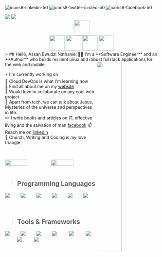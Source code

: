![icons8-linkedin-50](https://user-images.githubusercontent.com/41119901/186783850-b0809043-71ab-4b3b-a906-00e52041a3aa.png)
![icons8-twitter-circled-50](https://user-images.githubusercontent.com/41119901/186783855-03aef318-3b0b-4242-a6cc-cb08bc463fbc.png)
![icons8-facebook-50](https://user-images.githubusercontent.com/41119901/186783856-35ed55e8-e87b-4409-95c7-8f4db8000ca0.png)
<!-- ![header](https://capsule-render.vercel.app/api?type=waving&color=0:EEFF00,100:a82da8&theme=darko&height=300&header=I%20am%20Assan %20Ewudzi%20Nathaniel&text=Welcome%20to%20my%20Profile&fontSize=50) -->
<section align="justify">
<!-- ![header](https://capsule-render.vercel.app/api?type=waving&color=0:EEFF00,100:a82da8&height=100&&textBg=false&rotate=0&fontAlignX=20&section=header&text=Welcome%20to%20my%20Profile&fontSize=40&fontColor=fdfff5&&animation=twinkling) -->
   <img src="[https://capsule-render.vercel.app/api?type=wave&color=auto&height=300&section=header&text=capsule%20render&fontSize=90](https://capsule-render.vercel.app/api?type=waving&color=0:EEFF00,100:a82da8&height=100&&textBg=false&rotate=0&fontAlignX=20&section=header&text=Welcome%20to%20my%20Profile&fontSize=40&fontColor=fdfff5&&animation=twinkling)" />
    <img src="[https://capsule-render.vercel.app/api?type=wave&color=auto&height=300&section=header&text=capsule%20render&fontSize=90](https://capsule-render.vercel.app/api?type=waving&color=0:EEFF00,100:a82da8&h![icons8-linkedin-50](https://user-images.githubusercontent.com/41119901/186783742-ec25d896-26ec-4757-90cd-40a29e3ce22f.png)
![icons8-twitter-circled-50](https://user-images.githubusercontent.com/41119901/186783748-0bd47921-8355-4da6-81c1-2e88da4868d9.png)
![icons8-facebook-50](https://user-images.githubusercontent.com/41119901/186783750-9d6be2b2-1196-40d7-9b86-5002b375525e.png)
eight=100&&textBg=false&rotate=0&fontAlignX=20&section=header&text=Welcome%20to%20my%20Profile&fontSize=40&fontColor=fdfff5&&animation=twinkling)" />
   
 </section>
<section align="center">
   <a href="https://www.instagram.com/thepiyushmalhotra/">
  <img height="50" src="https://user-images.githubusercontent.com/41119901/186786637-52863847-eecd-4749-97b1-9562ff2da748.png"/>
</a>

   </section>
<section align="center">
<a href="https://www.instagram.com/thepiyushmalhotra/">
  <img height="50" src="https://user-images.githubusercontent.com/41119901/186784511-cc840f49-77f1-4a7b-acc3-0e2b0ec7cdb3.png"/>
</a>
   <a href="https://www.instagram.com/thepiyushmalhotra/">
  <img height="50" src="https://user-images.githubusercontent.com/41119901/186783877-91f04242-cfa2-4730-a0db-11e2a5dc0c22.png"/>
</a>
   <a href="https://www.instagram.com/thepiyushmalhotra/">
  <img height="50" src="https://user-images.githubusercontent.com/41119901/186784018-6840f8c1-9796-4774-87eb-222b2edb92f0.png"/>
</a>
   <a href="https://www.instagram.com/thepiyushmalhotra/">
  <img height="50" src="https://user-images.githubusercontent.com/41119901/186784033-fd068da2-23cd-47ac-91b8-9d32f75efa62.png"/>
</a>
   
  </section>
> ## Hello, Assan Ewudzi Nathaniel 🐱‍💻
I'm a **Software Engineer** and an **Author** who builds resilient ui/ux and robust fullstack applications for the web and mobile.


<img align="right" src="https://github-readme-stats.vercel.app/api/top-langs/?username=faddalibrahim&layout=compact&theme=ayu-mirage&hide_border=true&count_private=true&langs_count=10" width="40%"/>

⚡ I'm currently working on [](https://github.com/gdscashesi/ashesi-hackers-league)  
🔭 Cloud DevOps is what I'm learning now  
🌱 Find all about me on my [website](https://pixynate.web.app)  
👯 Would love to collaborate on any cool web project    
💬 Apart from tech, we can talk about Jesus, Mysteries of the universe and perspectives in life.  
✏️ I write books and articles on IT, effective living and the salvation of man [facebook]([https://dev.to/faddalibrahim](https://web.facebook.com/people/Nathaniel-E-Assan/100009019927936/))  
📫 Reach me on [linkedin](https://www.linkedin.com/in/enassan)    
🎉 Church, Writing and Coding is my love triangle

<br />
<br />

<div style="display:flex;justify-content: space-between">
<img src="https://github-readme-streak-stats.herokuapp.com/?user=faddalibrahim&theme=ayu-mirage&hide_border=true" width="49.5%"/>

<img src="https://github-readme-stats.vercel.app/api?username=faddalibrahim&show_icons=true&include_all_commits=true&theme=ayu-mirage&hide_border=true&count_private=true" width="49.5%"/>

</div>  
<br/>

> ## Programming Languages

<img src="https://skillicons.dev/icons?i=js"/>&nbsp;&nbsp;&nbsp;&nbsp;&nbsp;&nbsp;&nbsp;&nbsp;
<img src="https://skillicons.dev/icons?i=ts"/>&nbsp;&nbsp;&nbsp;&nbsp;&nbsp;&nbsp;&nbsp;&nbsp;
<img src="https://skillicons.dev/icons?i=java"/>&nbsp;&nbsp;&nbsp;&nbsp;&nbsp;&nbsp;&nbsp;&nbsp;
<img src="https://skillicons.dev/icons?i=php"/>&nbsp;&nbsp;&nbsp;&nbsp;&nbsp;&nbsp;&nbsp;&nbsp;
<img src="https://skillicons.dev/icons?i=cplusplus"/>&nbsp;&nbsp;&nbsp;&nbsp;&nbsp;&nbsp;&nbsp;&nbsp;
<img src="https://skillicons.dev/icons?i=bash"/>&nbsp;&nbsp;&nbsp;&nbsp;&nbsp;&nbsp;&nbsp;&nbsp;
<br/>
<br/>

> ## Tools & Frameworks

<img src="https://skillicons.dev/icons?i=react"/>&nbsp;&nbsp;&nbsp;&nbsp;&nbsp;&nbsp;&nbsp;&nbsp;
<img src="https://skillicons.dev/icons?i=vue"/>&nbsp;&nbsp;&nbsp;&nbsp;&nbsp;&nbsp;&nbsp;&nbsp;
<img src="https://skillicons.dev/icons?i=nodejs"/>&nbsp;&nbsp;&nbsp;&nbsp;&nbsp;&nbsp;&nbsp;&nbsp;
<img src="https://skillicons.dev/icons?i=git"/>&nbsp;&nbsp;&nbsp;&nbsp;&nbsp;&nbsp;&nbsp;&nbsp;&nbsp;
<img src="https://skillicons.dev/icons?i=googlecloud"/>&nbsp;&nbsp;&nbsp;&nbsp;&nbsp;&nbsp;&nbsp;&nbsp;&nbsp;
<img src="https://skillicons.dev/icons?i=laravel"/>&nbsp;&nbsp;&nbsp;&nbsp;&nbsp;&nbsp;&nbsp;&nbsp;&nbsp;
<img src="https://skillicons.dev/icons?i=postgres"/>&nbsp;&nbsp;&nbsp;&nbsp;&nbsp;&nbsp;&nbsp;&nbsp;&nbsp;
<img src="https://skillicons.dev/icons?i=mysql"/>&nbsp;&nbsp;&nbsp;&nbsp;&nbsp;&nbsp;&nbsp;&nbsp;&nbsp;
<!-- <img src="https://skillicons.dev/icons?i=vim"/>&nbsp;&nbsp;&nbsp;&nbsp;&nbsp;&nbsp;&nbsp;&nbsp;&nbsp; -->



<!-- ![GitHub Activity Graph](https://activity-graph.herokuapp.com/graph?username=faddalibrahim&theme=react-dark) -->



<!--
**enassa/enassa** is a ✨ _special_ ✨ repository because its `README.md` (this file) appears on your GitHub profile.

Here are some ideas to get you started:


- 🔭 I’m currently working on ...
- 🌱 I’m currently learning ...
- 👯 I’m looking to collaborate on ...
- 🤔 I’m looking for help with ...
- 💬 Ask me about ...
- 📫 How to reach me: ...
- 😄 Pronouns: ...
- ⚡ Fun fact: ...
-->



